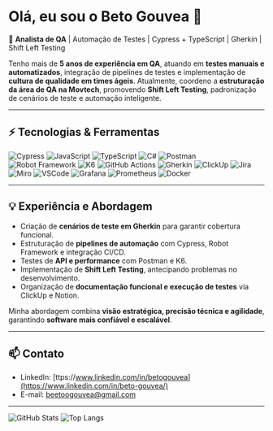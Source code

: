 # Olá, eu sou o Beto Gouvea 👋

🚀 **Analista de QA** | Automação de Testes | Cypress + TypeScript | Gherkin | Shift Left Testing  

Tenho mais de **5 anos de experiência em QA**, atuando em **testes manuais e automatizados**, integração de pipelines de testes e implementação de **cultura de qualidade em times ágeis**. Atualmente, coordeno a **estruturação da área de QA na Movtech**, promovendo **Shift Left Testing**, padronização de cenários de teste e automação inteligente.  

---

## ⚡ Tecnologias & Ferramentas

![Cypress](https://img.shields.io/badge/Cypress-100000?style=for-the-badge&logo=cypress&logoColor=white)
![JavaScript](https://img.shields.io/badge/JavaScript-F7DF1E?style=for-the-badge&logo=javascript&logoColor=black)
![TypeScript](https://img.shields.io/badge/TypeScript-007ACC?style=for-the-badge&logo=typescript&logoColor=white)
![C#](https://img.shields.io/badge/C%23-239120?style=for-the-badge&logo=c-sharp&logoColor=white)
![Postman](https://img.shields.io/badge/Postman-FF6C37?style=for-the-badge&logo=postman&logoColor=white)
![Robot Framework](https://img.shields.io/badge/Robot_Framework-000000?style=for-the-badge&logo=robot-framework&logoColor=white)
![K6](https://img.shields.io/badge/K6-FF6F00?style=for-the-badge&logo=k6&logoColor=white)
![GitHub Actions](https://img.shields.io/badge/GitHub_Actions-2088FF?style=for-the-badge&logo=github-actions&logoColor=white)
![Gherkin](https://img.shields.io/badge/Gherkin-5C4EE5?style=for-the-badge)
![ClickUp](https://img.shields.io/badge/ClickUp-7B68EE?style=for-the-badge&logo=clickup&logoColor=white)
![Jira](https://img.shields.io/badge/Jira-0052CC?style=for-the-badge&logo=jira&logoColor=white)
![Miro](https://img.shields.io/badge/Miro-FF7C0A?style=for-the-badge&logo=miro&logoColor=white)
![VSCode](https://img.shields.io/badge/VSCode-007ACC?style=for-the-badge&logo=visual-studio-code&logoColor=white)
![Grafana](https://img.shields.io/badge/Grafana-F46800?style=for-the-badge&logo=grafana&logoColor=white)
![Prometheus](https://img.shields.io/badge/Prometheus-E6522C?style=for-the-badge&logo=prometheus&logoColor=white)
![Docker](https://img.shields.io/badge/Docker-2496ED?style=for-the-badge&logo=docker&logoColor=white)

---

## 💡 Experiência e Abordagem

- Criação de **cenários de teste em Gherkin** para garantir cobertura funcional.  
- Estruturação de **pipelines de automação** com Cypress, Robot Framework e integração CI/CD.  
- Testes de **API e performance** com Postman e K6.  
- Implementação de **Shift Left Testing**, antecipando problemas no desenvolvimento.  
- Organização de **documentação funcional e execução de testes** via ClickUp e Notion.  

Minha abordagem combina **visão estratégica, precisão técnica e agilidade**, garantindo **software mais confiável e escalável**.

---

## 📫 Contato

- LinkedIn: [ttps://www.linkedin.com/in/betogouvea](https://www.linkedin.com/in/beto-gouvea/)
- E-mail: beetoogouvea@gmail.com  

---

![GitHub Stats](https://github-readme-stats.vercel.app/api?username=BetoGouvea&show_icons=true&theme=dracula&hide=issues)
![Top Langs](https://github-readme-stats.vercel.app/api/top-langs/?username=BetoGouvea&layout=compact&theme=dracula)
